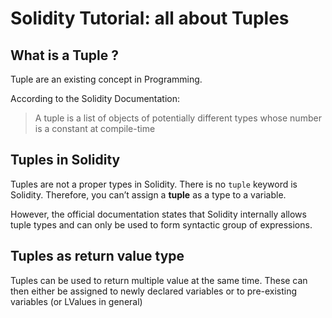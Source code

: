 
# Solidity Tutorial: all about Tuples

  

## What is a Tuple ?

Tuple are an existing concept in Programming.

According to the Solidity Documentation:

> A tuple is a list of objects of potentially different types whose number is a constant at compile-time

  

## Tuples in Solidity

Tuples are not a proper types in Solidity. There is no `tuple` keyword is Solidity. Therefore, you can’t assign a **tuple** as a type to a variable.

However, the official documentation states that Solidity internally allows tuple types and can only be used to form syntactic group of expressions.

  

## Tuples as return value type

Tuples can be used to return multiple value at the same time. These can then either be assigned to newly declared variables or to pre-existing variables (or LValues in general)